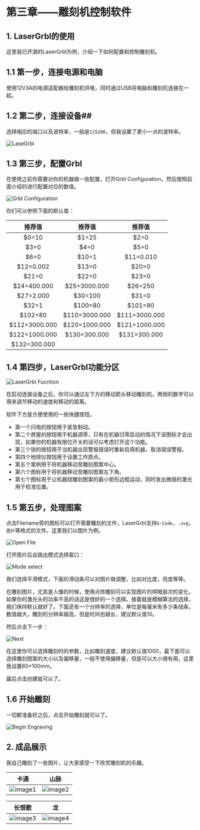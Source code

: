 # 第三章——雕刻机控制软件

## 1. LaserGrbl的使用

这里我已开源的LaserGrbl为例，介绍一下如何配置和控制雕刻机。

## 1.1 第一步，连接电源和电脑

使用12V3A的电源适配器给雕刻机供电，同时通过USB将电脑和雕刻机连接在一起。

## 1.2 第二步，连接设备##

选择相应的端口以及波特率，一般是`115200`，但我设置了更小一点的波特率。

![LaseGrbl](../../../images/项目制作/激光雕刻机/4.3.3-1.png)

## 1.3 第三步，配置Grbl

在使用之前你需要对你的机器做一些配置，打开Grbl Configuration，然后按照前面介绍的进行配置对应的数值。

![Grbl Configuration](../../../images/项目制作/激光雕刻机/4.3.3-2.png)

你们可以参照下面的默认值：

|    推荐值     |    推荐值     |    推荐值     |
| :-----------: | :-----------: | :-----------: |
|     $0=10     |     $1=25     |     $2=0      |
|     $3=0      |     $4=0      |     $5=0      |
|     $6=0      |     $10=1     |   $11=0.010   |
|   $12=0.002   |     $13=0     |     $20=0     |
|     $21=0     |     $22=0     |     $23=0     |
|  $24=400.000  | $25=3000.000  |    $26=250    |
|   $27=2.000   |    $30=100    |     $31=0     |
|     $32=1     |    $100=80    |    $101=80    |
|    $102=80    | $110=3000.000 | $111=3000.000 |
| $112=3000.000 | $120=1000.000 | $121=1000.000 |
| $122=1000.000 | $130=300.000  | $131=300.000  |
| $132=300.000  |

## 1.4 第四步，LaserGrbl功能分区

![LaserGrbl Fucntion](../../../images/项目制作/激光雕刻机/4.3.3-3.png)

在启动连接设备之后，你可以通过左下方的移动箭头移动雕刻机，两侧的数字可以用来调节移动的速度和移动的距离。

软件下方是方便使用的一些快捷按钮。

- 第一个闪电的按钮用于紧急制动。
- 第二个房屋的按钮用于机器调零，只有在机器归零启动的情况下该图标才会出现，如果你的机器有限位开关的话可以考虑打开这个功能。
- 第三个锁的按钮用于当机器出现警报错误时重新启用机器，取消错误警报。
- 第四个地球仪按钮用于设置工作原点。
- 第五个案例用于将机器移动至雕刻图案中心。
- 第六个图标用于将机器移动至雕刻图案左下角。
- 第七个图标用于让机器绕雕刻图案的最小矩形边框运动，同时发出微弱的激光用于校准位置。

## 1.5 第五步，处理图案

点击Filename旁的图标可以打开需要雕刻的文件，LaserGrbl支持`G-Code`，`.svg`，`图片`等格式的文件。这里我们以图片为例。

![Open File](../../../images/项目制作/激光雕刻机/4.3.3-4.png)

打开图片后会跳出模式选择窗口：

![Mode select](../../../images/项目制作/激光雕刻机/4.3.3-5.png)

我们选择平滑模式，下面的滑动条可以对图片做调整，比如对比度，亮度等等。

在雕刻图片，尤其是人像的时候，使用点阵雕刻可以实现图片的明暗层次的变化，如果你的激光头的功率不高的话这是很好的一个选择。接着就是模糊算法的选择，我们保持默认就好了。下面还有一个分辨率的选择，单位是每毫米有多少条线条，数值越大，雕刻的分辨率越高，但是时间也越长，建议默认值10。

然后点击下一步：

![Next](../../../images/项目制作/激光雕刻机/4.3.3-6.png)

在这里你可以选择雕刻时的参数，比如雕刻速度，建议默认值1000，最下面可以选择雕刻图案的大小以及偏移量，一般不使用偏移量，但是可以大小很有用，这里我设置80*100mm。

最后点击创建就可以了。

## 1.6 开始雕刻

一切都准备好之后，点击开始雕刻就可以了。

![Begin Engraving](../../../images/项目制作/激光雕刻机/4.3.3-7.png)

## 2. 成品展示

我自己雕刻了一些图片，让大家感受一下欣赏雕刻机的乐趣。

|                            卡通                            |                            山脉                            |
| :--------------------------------------------------------: | :--------------------------------------------------------: |
| ![image1](../../../images/项目制作/激光雕刻机/4.3.3-8.png) | ![image2](../../../images/项目制作/激光雕刻机/4.3.3-9.png) |

|                           长恨歌                            |                             龙                              |
| :---------------------------------------------------------: | :---------------------------------------------------------: |
| ![image3](../../../images/项目制作/激光雕刻机/4.3.3-10.png) | ![image4](../../../images/项目制作/激光雕刻机/4.3.3-11.png) |